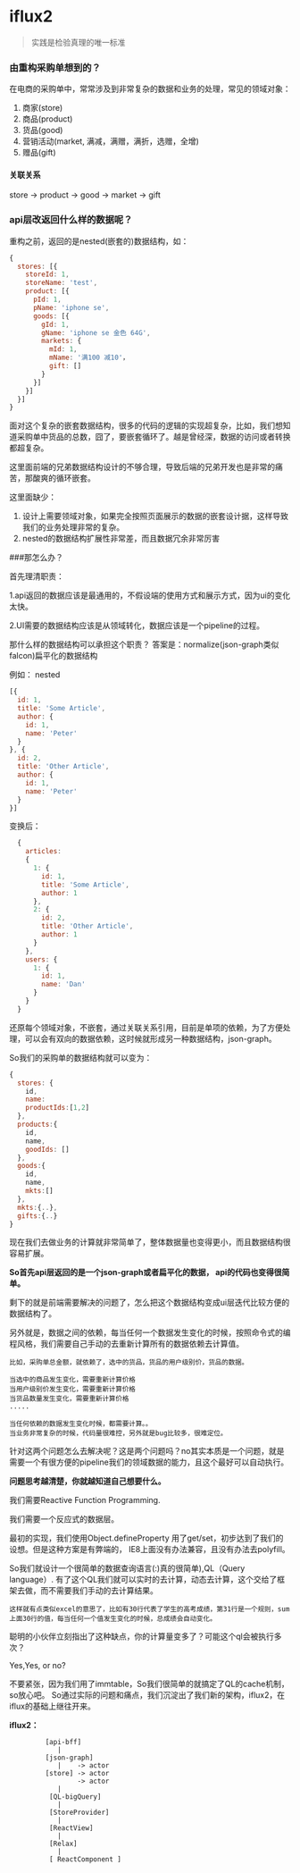 # iflux2


>实践是检验真理的唯一标准


### 由重构采购单想到的？

在电商的采购单中，常常涉及到非常复杂的数据和业务的处理，常见的领域对象：
1. 商家(store)
2. 商品(product)
3. 货品(good)
4. 营销活动(market, 满减，满赠，满折，选赠，全增)
5. 赠品(gift)


#### 关联关系
store -> product -> good -> market -> gift


### api层改返回什么样的数据呢？
重构之前，返回的是nested(嵌套的)数据结构，如：
```js
{
  stores: [{
    storeId: 1,
    storeName: 'test',
    product: [{
      pId: 1,
      pName: 'iphone se',
      goods: [{
        gId: 1,
        gName: 'iphone se 金色 64G',
        markets: {
          mId: 1,
          mName: '满100 减10'，
          gift: []
        }
      }]
    }]
  }]
}
```

面对这个复杂的嵌套数据结构，很多的代码的逻辑的实现超复杂，比如，我们想知道采购单中货品的总数，囧了，要嵌套循环了。越是曾经深，数据的访问或者转换都超复杂。

这里面前端的兄弟数据结构设计的不够合理，导致后端的兄弟开发也是非常的痛苦，那酸爽的循环嵌套。

这里面缺少：
1. 设计上需要领域对象，如果完全按照页面展示的数据的嵌套设计据，这样导致我们的业务处理非常的复杂。
2. nested的数据结构扩展性非常差，而且数据冗余非常厉害

###那怎么办？

首先理清职责：

1.api返回的数据应该是最通用的，不假设端的使用方式和展示方式，因为ui的变化太快。

2.UI需要的数据结构应该是从领域转化，数据应该是一个pipeline的过程。


那什么样的数据结构可以承担这个职责？
答案是：normalize(json-graph类似falcon)扁平化的数据结构


例如：
nested

```js
[{
  id: 1,
  title: 'Some Article',
  author: {
    id: 1,
    name: 'Peter'
  }
}, {
  id: 2,
  title: 'Other Article',
  author: {
    id: 1,
    name: 'Peter'
  }
}]
```

变换后：
```js
  {
    articles:
    {
      1: {
        id: 1,
        title: 'Some Article',
        author: 1
      },
      2: {
        id: 2,
        title: 'Other Article',
        author: 1
      }
    },
    users: {
      1: {
        id: 1,
        name: 'Dan'
      }
    }
  }
```

还原每个领域对象，不嵌套，通过关联关系引用，目前是单项的依赖，为了方便处理，可以会有双向的数据依赖，这时候就形成另一种数据结构，json-graph。

So我们的采购单的数据结构就可以变为：
```js
{
  stores: {
    id,
    name:
    productIds:[1,2]
  },
  products:{
    id,
    name,
    goodIds: []
  },
  goods:{
    id,
    name,
    mkts:[]
  },
  mkts:{..},
  gifts:{..}
}
```

现在我们去做业务的计算就非常简单了，整体数据量也变得更小，而且数据结构很容易扩展。

__So首先api层返回的是一个json-graph或者扁平化的数据，
api的代码也变得很简单。__

剩下的就是前端需要解决的问题了，怎么把这个数据结构变成ui层迭代比较方便的数据结构了。

另外就是，数据之间的依赖，每当任何一个数据发生变化的时候，按照命令式的编程风格，我们需要自己手动的去重新计算所有的数据依赖去计算值。

```text
比如，采购单总金额，就依赖了，选中的货品，货品的用户级别价，货品的数据。

当选中的商品发生变化，需要重新计算价格
当用户级别价发生变化，需要重新计算价格
当货品数量发生变化，需要重新计算价格
.....

当任何依赖的数据发生变化时候，都需要计算。。
当业务非常复杂的时候，代码量很难控，另外就是bug比较多，很难定位。
```

针对这两个问题怎么去解决呢？这是两个问题吗？no其实本质是一个问题，就是需要一个有很方便的pipeline我们的领域数据的能力，且这个最好可以自动执行。

__问题思考越清楚，你就越知道自己想要什么。__

我们需要Reactive Function Programming.

我们需要一个反应式的数据层。

最初的实现，我们使用Object.defineProperty 用了get/set，初步达到了我们的设想。但是这种方案是有弊端的，
IE8上面没有办法兼容，且没有办法去polyfill。

So我们就设计一个很简单的数据查询语言(:)真的很简单),QL（Query language）.
有了这个QL我们就可以实时的去计算，动态去计算，这个交给了框架去做，而不需要我们手动的去计算结果。

```text
这样就有点类似excel的意思了，比如有30行代表了学生的高考成绩，第31行是一个规则，sum上面30行的值，每当任何一个值发生变化的时候，总成绩会自动变化。
```
聪明的小伙伴立刻指出了这种缺点，你的计算量变多了？可能这个ql会被执行多次？

Yes,Yes, or no?

不要紧张，因为我们用了immtable，So我们很简单的就搞定了QL的cache机制，so放心吧。
So通过实际的问题和痛点，我们沉淀出了我们新的架构，iflux2，在iflux的基础上继往开来。


__iflux2：__

```text
         [api-bff]
            |
         [json-graph]   
            |    -> actor
         [store] -> actor
                 -> actor
            |
          [QL-bigQuery]
            |
          [StoreProvider]
            |
          [ReactView]  
            |
          [Relax]
            |
          [ ReactComponent ]
```
